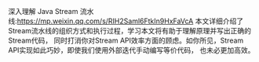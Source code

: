 深入理解 Java Stream 流水线:<https://mp.weixin.qq.com/s/RIH2Saml6FtkIn9HxFaVcA>
本文详细介绍了Stream流水线的组织方式和执行过程，学习本文将有助于理解原理并写出正确的Stream代码，
同时打消你对Stream API效率方面的顾虑。如你所见，Stream API实现如此巧妙，即使我们使用外部迭代手动编写等价代码，
也未必更加高效。